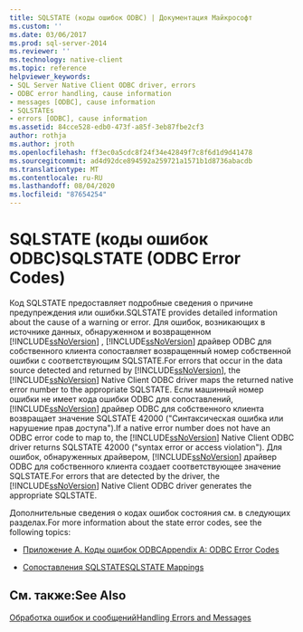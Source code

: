 ```yaml
---
title: SQLSTATE (коды ошибок ODBC) | Документация Майкрософт
ms.custom: ''
ms.date: 03/06/2017
ms.prod: sql-server-2014
ms.reviewer: ''
ms.technology: native-client
ms.topic: reference
helpviewer_keywords:
- SQL Server Native Client ODBC driver, errors
- ODBC error handling, cause information
- messages [ODBC], cause information
- SQLSTATEs
- errors [ODBC], cause information
ms.assetid: 84cce528-edb0-473f-a85f-3eb87fbe2cf3
author: rothja
ms.author: jroth
ms.openlocfilehash: ff3ec0a5cdc8f24f34e42849f7c8f6d1d9d41478
ms.sourcegitcommit: ad4d92dce894592a259721a1571b1d8736abacdb
ms.translationtype: MT
ms.contentlocale: ru-RU
ms.lasthandoff: 08/04/2020
ms.locfileid: "87654254"
---
```

# <a name="sqlstate-odbc-error-codes"></a><span data-ttu-id="1274f-102">SQLSTATE (коды ошибок ODBC)</span><span class="sxs-lookup"><span data-stu-id="1274f-102">SQLSTATE (ODBC Error Codes)</span></span>
  <span data-ttu-id="1274f-103">Код SQLSTATE предоставляет подробные сведения о причине предупреждения или ошибки.</span><span class="sxs-lookup"><span data-stu-id="1274f-103">SQLSTATE provides detailed information about the cause of a warning or error.</span></span> <span data-ttu-id="1274f-104">Для ошибок, возникающих в источнике данных, обнаруженном и возвращенном [!INCLUDE[ssNoVersion](../../includes/ssnoversion-md.md)] , [!INCLUDE[ssNoVersion](../../includes/ssnoversion-md.md)] драйвер ODBC для собственного клиента сопоставляет возвращенный номер собственной ошибки с соответствующим SQLSTATE.</span><span class="sxs-lookup"><span data-stu-id="1274f-104">For errors that occur in the data source detected and returned by [!INCLUDE[ssNoVersion](../../includes/ssnoversion-md.md)], the [!INCLUDE[ssNoVersion](../../includes/ssnoversion-md.md)] Native Client ODBC driver maps the returned native error number to the appropriate SQLSTATE.</span></span> <span data-ttu-id="1274f-105">Если машинный номер ошибки не имеет кода ошибки ODBC для сопоставлений, [!INCLUDE[ssNoVersion](../../includes/ssnoversion-md.md)] драйвер ODBC для собственного клиента возвращает значение SQLSTATE 42000 ("Синтаксическая ошибка или нарушение прав доступа").</span><span class="sxs-lookup"><span data-stu-id="1274f-105">If a native error number does not have an ODBC error code to map to, the [!INCLUDE[ssNoVersion](../../includes/ssnoversion-md.md)] Native Client ODBC driver returns SQLSTATE 42000 ("syntax error or access violation").</span></span> <span data-ttu-id="1274f-106">Для ошибок, обнаруженных драйвером, [!INCLUDE[ssNoVersion](../../includes/ssnoversion-md.md)] драйвер ODBC для собственного клиента создает соответствующее значение SQLSTATE.</span><span class="sxs-lookup"><span data-stu-id="1274f-106">For errors that are detected by the driver, the [!INCLUDE[ssNoVersion](../../includes/ssnoversion-md.md)] Native Client ODBC driver generates the appropriate SQLSTATE.</span></span>  
  
 <span data-ttu-id="1274f-107">Дополнительные сведения о кодах ошибок состояния см. в следующих разделах.</span><span class="sxs-lookup"><span data-stu-id="1274f-107">For more information about the state error codes, see the following topics:</span></span>  
  
-   [<span data-ttu-id="1274f-108">Приложение А. Коды ошибок ODBC</span><span class="sxs-lookup"><span data-stu-id="1274f-108">Appendix A: ODBC Error Codes</span></span>](https://go.microsoft.com/fwlink/?LinkId=89356)  
  
-   [<span data-ttu-id="1274f-109">Сопоставления SQLSTATE</span><span class="sxs-lookup"><span data-stu-id="1274f-109">SQLSTATE Mappings</span></span>](https://go.microsoft.com/fwlink/?LinkId=89355)  
  
## <a name="see-also"></a><span data-ttu-id="1274f-110">См. также:</span><span class="sxs-lookup"><span data-stu-id="1274f-110">See Also</span></span>  
 [<span data-ttu-id="1274f-111">Обработка ошибок и сообщений</span><span class="sxs-lookup"><span data-stu-id="1274f-111">Handling Errors and Messages</span></span>](handling-errors-and-messages.md)  
  
  
